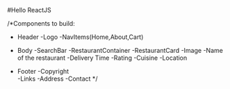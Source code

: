 #Hello ReactJS

/*Components to build:
* Header
    -Logo
    -NavItems(Home,About,Cart)
* Body
    -SearchBar
    -RestaurantContainer
        -RestaurantCard
            -Image
            -Name of the restaurant
            -Delivery Time
            -Rating
            -Cuisine
            -Location

* Footer
    -Copyright  
    -Links
    -Address
    -Contact
*/
